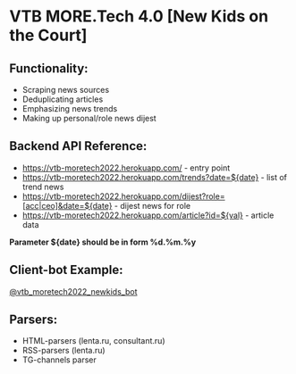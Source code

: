 # VTB MORE.Tech 4.0 [New Kids on the Court]

## Functionality:

- Scraping news sources
- Deduplicating articles
- Emphasizing news trends
- Making up personal/role news dijest

## Backend API Reference:

- https://vtb-moretech2022.herokuapp.com/ - entry point
- https://vtb-moretech2022.herokuapp.com/trends?date=${date} - list of trend news
- https://vtb-moretech2022.herokuapp.com/dijest?role=[acc|ceo]&date=${date} - dijest news for role
- https://vtb-moretech2022.herokuapp.com/article?id=${val} - article data

**Parameter ${date} should be in form %d.%m.%y**

## Client-bot Example:
[@vtb_moretech2022_newkids_bot](https://telegram.me/vtb_moretech2022_newkids_bot)

## Parsers:

- HTML-parsers (lenta.ru, consultant.ru)
- RSS-parsers (lenta.ru)
- TG-channels parser